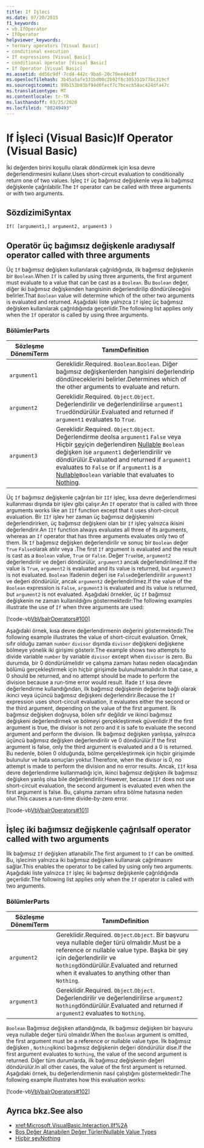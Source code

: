 ```yaml
---
title: If İşleci
ms.date: 07/20/2015
f1_keywords:
- vb.IfOperator
- IfOperator
helpviewer_keywords:
- ternary operators [Visual Basic]
- conditional execution
- If expressions [Visual Basic]
- conditional operator [Visual Basic]
- If Operator [Visual Basic]
ms.assetid: dd56c9df-7cd4-442c-9ba6-20c70ee44c8f
ms.openlocfilehash: 3b45a5afe331bd00c2b92f8c305351b77bc319cf
ms.sourcegitcommit: 99b153b93bf94d0fecf7c7bcecb58ac424dfa47c
ms.translationtype: MT
ms.contentlocale: tr-TR
ms.lasthandoff: 03/25/2020
ms.locfileid: "80249493"
---
```

# <a name="if-operator-visual-basic"></a><span data-ttu-id="fab15-102">If İşleci (Visual Basic)</span><span class="sxs-lookup"><span data-stu-id="fab15-102">If Operator (Visual Basic)</span></span>

<span data-ttu-id="fab15-103">İki değerden birini koşullu olarak döndürmek için kısa devre değerlendirmesini kullanır.</span><span class="sxs-lookup"><span data-stu-id="fab15-103">Uses short-circuit evaluation to conditionally return one of two values.</span></span> <span data-ttu-id="fab15-104">İşleç `If` üç bağımsız değişkenle veya iki bağımsız değişkenle çağrılabilir.</span><span class="sxs-lookup"><span data-stu-id="fab15-104">The `If` operator can be called with three arguments or with two arguments.</span></span>

## <a name="syntax"></a><span data-ttu-id="fab15-105">Sözdizimi</span><span class="sxs-lookup"><span data-stu-id="fab15-105">Syntax</span></span>

```vb
If( [argument1,] argument2, argument3 )
```

## <a name="if-operator-called-with-three-arguments"></a><span data-ttu-id="fab15-106">Operatör üç bağımsız değişkenle aradıysa</span><span class="sxs-lookup"><span data-stu-id="fab15-106">If operator called with three arguments</span></span>

<span data-ttu-id="fab15-107">Üç `If` bağımsız değişken kullanılarak çağrıldığında, ilk bağımsız değişkenin bir `Boolean`.</span><span class="sxs-lookup"><span data-stu-id="fab15-107">When `If` is called by using three arguments, the first argument must evaluate to a value that can be cast as a `Boolean`.</span></span> <span data-ttu-id="fab15-108">Bu `Boolean` değer, diğer iki bağımsız değişkenden hangisinin değerlendirilip döndürüleceğini belirler.</span><span class="sxs-lookup"><span data-stu-id="fab15-108">That `Boolean` value will determine which of the other two arguments is evaluated and returned.</span></span> <span data-ttu-id="fab15-109">Aşağıdaki liste yalnızca `If` işleç üç bağımsız değişken kullanılarak çağrıldığında geçerlidir.</span><span class="sxs-lookup"><span data-stu-id="fab15-109">The following list applies only when the `If` operator is called by using three arguments.</span></span>

### <a name="parts"></a><span data-ttu-id="fab15-110">Bölümler</span><span class="sxs-lookup"><span data-stu-id="fab15-110">Parts</span></span>

|<span data-ttu-id="fab15-111">Sözleşme Dönemi</span><span class="sxs-lookup"><span data-stu-id="fab15-111">Term</span></span>|<span data-ttu-id="fab15-112">Tanım</span><span class="sxs-lookup"><span data-stu-id="fab15-112">Definition</span></span>|
|---|---|
|`argument1`|<span data-ttu-id="fab15-113">Gereklidir.</span><span class="sxs-lookup"><span data-stu-id="fab15-113">Required.</span></span> <span data-ttu-id="fab15-114">`Boolean`.</span><span class="sxs-lookup"><span data-stu-id="fab15-114">`Boolean`.</span></span> <span data-ttu-id="fab15-115">Diğer bağımsız değişkenlerden hangisini değerlendirip döndüreceklerini belirler.</span><span class="sxs-lookup"><span data-stu-id="fab15-115">Determines which of the other arguments to evaluate and return.</span></span>|
|`argument2`|<span data-ttu-id="fab15-116">Gereklidir.</span><span class="sxs-lookup"><span data-stu-id="fab15-116">Required.</span></span> <span data-ttu-id="fab15-117">`Object`.</span><span class="sxs-lookup"><span data-stu-id="fab15-117">`Object`.</span></span> <span data-ttu-id="fab15-118">Değerlendirilir ve değerlendirilirse `argument1` `True`döndürülür.</span><span class="sxs-lookup"><span data-stu-id="fab15-118">Evaluated and returned if `argument1` evaluates to `True`.</span></span>|
|`argument3`|<span data-ttu-id="fab15-119">Gereklidir.</span><span class="sxs-lookup"><span data-stu-id="fab15-119">Required.</span></span> <span data-ttu-id="fab15-120">`Object`.</span><span class="sxs-lookup"><span data-stu-id="fab15-120">`Object`.</span></span> <span data-ttu-id="fab15-121">Değerlendirme deolsa `argument1` `False` veya Hiçbir [şey](../../../visual-basic/language-reference/nothing.md)için değerlendiren [Nullable](../../../visual-basic/programming-guide/language-features/data-types/nullable-value-types.md) `Boolean` değişken ise `argument1` değerlendirilir ve döndürülür.</span><span class="sxs-lookup"><span data-stu-id="fab15-121">Evaluated and returned if `argument1` evaluates to `False` or if `argument1` is a [Nullable](../../../visual-basic/programming-guide/language-features/data-types/nullable-value-types.md)`Boolean` variable that evaluates to [Nothing](../../../visual-basic/language-reference/nothing.md).</span></span>|

<span data-ttu-id="fab15-122">Üç `If` bağımsız değişkenle çağrılan bir `IIf` işleç, kısa devre değerlendirmesi kullanması dışında bir işlev gibi çalışır.</span><span class="sxs-lookup"><span data-stu-id="fab15-122">An `If` operator that is called with three arguments works like an `IIf` function except that it uses short-circuit evaluation.</span></span> <span data-ttu-id="fab15-123">Bir `IIf` işlev her zaman üç bağımsız değişkenini değerlendirirken, üç bağımsız değişkeni olan bir `If` işleç yalnızca ikisini değerlendirir.</span><span class="sxs-lookup"><span data-stu-id="fab15-123">An `IIf` function always evaluates all three of its arguments, whereas an `If` operator that has three arguments evaluates only two of them.</span></span> <span data-ttu-id="fab15-124">İlk `If` bağımsız değişken değerlendirilir ve sonuç bir `Boolean` değer `True` `False`olarak atılır veya .</span><span class="sxs-lookup"><span data-stu-id="fab15-124">The first `If` argument is evaluated and the result is cast as a `Boolean` value, `True` or `False`.</span></span> <span data-ttu-id="fab15-125">Değer `True`ise, `argument2` değerlendirilir ve değeri döndürülür, `argument3` ancak değerlendirilmez.</span><span class="sxs-lookup"><span data-stu-id="fab15-125">If the value is `True`, `argument2` is evaluated and its value is returned, but `argument3` is not evaluated.</span></span> <span data-ttu-id="fab15-126">`Boolean` İfadenin değeri ise `False`değerlendirilir `argument3` ve değeri döndürülür, ancak `argument2` değerlendirilmez.</span><span class="sxs-lookup"><span data-stu-id="fab15-126">If the value of the `Boolean` expression is `False`, `argument3` is evaluated and its value is returned, but `argument2` is not evaluated.</span></span> <span data-ttu-id="fab15-127">Aşağıdaki örnekler, üç `If` bağımsız değişkenin ne zaman kullanıldığını göstermektedir:</span><span class="sxs-lookup"><span data-stu-id="fab15-127">The following examples illustrate the use of `If` when three arguments are used:</span></span>

[!code-vb[VbVbalrOperators#100](~/samples/snippets/visualbasic/VS_Snippets_VBCSharp/VbVbalrOperators/VB/Class4.vb#100)]

<span data-ttu-id="fab15-128">Aşağıdaki örnek, kısa devre değerlendirmenin değerini göstermektedir.</span><span class="sxs-lookup"><span data-stu-id="fab15-128">The following example illustrates the value of short-circuit evaluation.</span></span> <span data-ttu-id="fab15-129">Örnek, sıfır olduğu zaman `number` `divisor` dışında `divisor` değişkeni değişkene bölmeye yönelik iki girişimi gösterir.</span><span class="sxs-lookup"><span data-stu-id="fab15-129">The example shows two attempts to divide variable `number` by variable `divisor` except when `divisor` is zero.</span></span> <span data-ttu-id="fab15-130">Bu durumda, bir 0 döndürülmelidir ve çalışma zamanı hatası neden olacağından bölümü gerçekleştirmek için hiçbir girişimde bulunulmamalıdır.</span><span class="sxs-lookup"><span data-stu-id="fab15-130">In that case, a 0 should be returned, and no attempt should be made to perform the division because a run-time error would result.</span></span> <span data-ttu-id="fab15-131">İfade `If` kısa devre değerlendirme kullandığından, ilk bağımsız değişkenin değerine bağlı olarak ikinci veya üçüncü bağımsız değişkeni değerlendirir.</span><span class="sxs-lookup"><span data-stu-id="fab15-131">Because the `If` expression uses short-circuit evaluation, it evaluates either the second or the third argument, depending on the value of the first argument.</span></span> <span data-ttu-id="fab15-132">İlk bağımsız değişken doğruysa, bölen sıfır değildir ve ikinci bağımsız değişkeni değerlendirmek ve bölmeyi gerçekleştirmek güvenlidir.</span><span class="sxs-lookup"><span data-stu-id="fab15-132">If the first argument is true, the divisor is not zero and it is safe to evaluate the second argument and perform the division.</span></span> <span data-ttu-id="fab15-133">İlk bağımsız değişken yanlışsa, yalnızca üçüncü bağımsız değişken değerlendirilir ve 0 döndürülür.</span><span class="sxs-lookup"><span data-stu-id="fab15-133">If the first argument is false, only the third argument is evaluated and a 0 is returned.</span></span> <span data-ttu-id="fab15-134">Bu nedenle, bölen 0 olduğunda, bölme gerçekleştirmek için hiçbir girişimde bulunulur ve hata sonuçları yoktur.</span><span class="sxs-lookup"><span data-stu-id="fab15-134">Therefore, when the divisor is 0, no attempt is made to perform the division and no error results.</span></span> <span data-ttu-id="fab15-135">Ancak, `IIf` kısa devre değerlendirme kullanmadığı için, ikinci bağımsız değişken ilk bağımsız değişken yanlış olsa bile değerlendirilir.</span><span class="sxs-lookup"><span data-stu-id="fab15-135">However, because `IIf` does not use short-circuit evaluation, the second argument is evaluated even when the first argument is false.</span></span> <span data-ttu-id="fab15-136">Bu, çalışma zamanı sıfıra bölme hatasına neden olur.</span><span class="sxs-lookup"><span data-stu-id="fab15-136">This causes a run-time divide-by-zero error.</span></span>

[!code-vb[VbVbalrOperators#101](~/samples/snippets/visualbasic/VS_Snippets_VBCSharp/VbVbalrOperators/VB/Class4.vb#101)]

## <a name="if-operator-called-with-two-arguments"></a><span data-ttu-id="fab15-137">İşleç iki bağımsız değişkenle çağrılsa</span><span class="sxs-lookup"><span data-stu-id="fab15-137">If operator called with two arguments</span></span>

<span data-ttu-id="fab15-138">İlk bağımsız `If` değişken atlanabilir.</span><span class="sxs-lookup"><span data-stu-id="fab15-138">The first argument to `If` can be omitted.</span></span> <span data-ttu-id="fab15-139">Bu, işlecinin yalnızca iki bağımsız değişken kullanarak çağrılmasını sağlar.</span><span class="sxs-lookup"><span data-stu-id="fab15-139">This enables the operator to be called by using only two arguments.</span></span> <span data-ttu-id="fab15-140">Aşağıdaki liste yalnızca `If` işleç iki bağımsız değişkenle çağrıldığında geçerlidir.</span><span class="sxs-lookup"><span data-stu-id="fab15-140">The following list applies only when the `If` operator is called with two arguments.</span></span>

### <a name="parts"></a><span data-ttu-id="fab15-141">Bölümler</span><span class="sxs-lookup"><span data-stu-id="fab15-141">Parts</span></span>

|<span data-ttu-id="fab15-142">Sözleşme Dönemi</span><span class="sxs-lookup"><span data-stu-id="fab15-142">Term</span></span>|<span data-ttu-id="fab15-143">Tanım</span><span class="sxs-lookup"><span data-stu-id="fab15-143">Definition</span></span>|
|---|---|
|`argument2`|<span data-ttu-id="fab15-144">Gereklidir.</span><span class="sxs-lookup"><span data-stu-id="fab15-144">Required.</span></span> <span data-ttu-id="fab15-145">`Object`.</span><span class="sxs-lookup"><span data-stu-id="fab15-145">`Object`.</span></span> <span data-ttu-id="fab15-146">Bir başvuru veya nullable değer türü olmalıdır.</span><span class="sxs-lookup"><span data-stu-id="fab15-146">Must be a reference or nullable value type.</span></span> <span data-ttu-id="fab15-147">Başka bir şey için değerlendirilir ve `Nothing`döndürülür.</span><span class="sxs-lookup"><span data-stu-id="fab15-147">Evaluated and returned when it evaluates to anything other than `Nothing`.</span></span>|
|`argument3`|<span data-ttu-id="fab15-148">Gereklidir.</span><span class="sxs-lookup"><span data-stu-id="fab15-148">Required.</span></span> <span data-ttu-id="fab15-149">`Object`.</span><span class="sxs-lookup"><span data-stu-id="fab15-149">`Object`.</span></span> <span data-ttu-id="fab15-150">Değerlendirilir ve değerlendirilirse `argument2` `Nothing`döndürülür.</span><span class="sxs-lookup"><span data-stu-id="fab15-150">Evaluated and returned if `argument2` evaluates to `Nothing`.</span></span>|

<span data-ttu-id="fab15-151">`Boolean` Bağımsız değişken atlandığında, ilk bağımsız değişken bir başvuru veya nullable değer türü olmalıdır.</span><span class="sxs-lookup"><span data-stu-id="fab15-151">When the `Boolean` argument is omitted, the first argument must be a reference or nullable value type.</span></span> <span data-ttu-id="fab15-152">İlk bağımsız değişken , `Nothing`ikinci bağımsız değişkenin değeri döndürülür dise.</span><span class="sxs-lookup"><span data-stu-id="fab15-152">If the first argument evaluates to `Nothing`, the value of the second argument is returned.</span></span> <span data-ttu-id="fab15-153">Diğer tüm durumlarda, ilk bağımsız değişkenin değeri döndürülür.</span><span class="sxs-lookup"><span data-stu-id="fab15-153">In all other cases, the value of the first argument is returned.</span></span> <span data-ttu-id="fab15-154">Aşağıdaki örnek, bu değerlendirmenin nasıl çalıştığını göstermektedir:</span><span class="sxs-lookup"><span data-stu-id="fab15-154">The following example illustrates how this evaluation works:</span></span>

[!code-vb[VbVbalrOperators#102](~/samples/snippets/visualbasic/VS_Snippets_VBCSharp/VbVbalrOperators/VB/Class4.vb#102)]

## <a name="see-also"></a><span data-ttu-id="fab15-155">Ayrıca bkz.</span><span class="sxs-lookup"><span data-stu-id="fab15-155">See also</span></span>

- <xref:Microsoft.VisualBasic.Interaction.IIf%2A>
- [<span data-ttu-id="fab15-156">Boş Değer Atanabilen Değer Türleri</span><span class="sxs-lookup"><span data-stu-id="fab15-156">Nullable Value Types</span></span>](../../programming-guide/language-features/data-types/nullable-value-types.md)
- [<span data-ttu-id="fab15-157">Hiçbir şey</span><span class="sxs-lookup"><span data-stu-id="fab15-157">Nothing</span></span>](../nothing.md)
